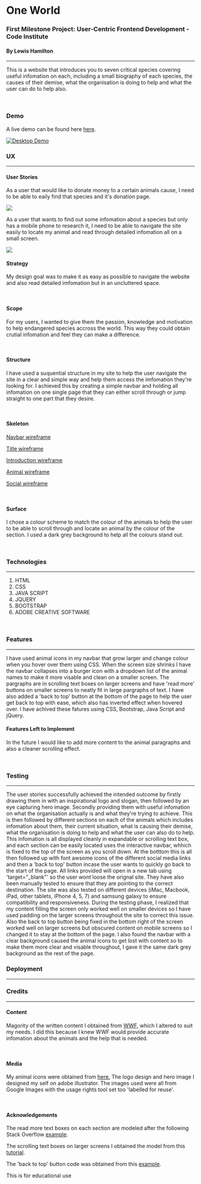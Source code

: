 <h1>One World</h1>
<h3>First Milestone Project: User-Centric Frontend Development - Code Institute</h3>
<h4>By Lewis Hamilton</h4>
<hr>
<p>This is a website that introduces you to seven critical species covering useful infomation on each, including a small biography of each species, the causes of their demise, what the organisation is doing to help and what the user can do to help also.</p>
<br>
<h3>Demo</h3>
<p>A live demo can be found here <a href="#" rel="nofollow" target="_blank">here</a>.</p>
<a target="_blank" rel="noopener noreferrer" href="#"><img src="https://media.giphy.com/media/QzB1q3dQycEPFj1jqT/giphy.gif" alt="Desktop Demo" title="Desktop Demo" style="max-width:100%;"></a>
<br>
<h3>UX</h3>
<hr>
<h4>User Stories</h4>
<p>As a user that would like to donate money to a certain animals cause, I need to be able to eaily find that species and it's donation page.</p>
<img src="one-world/assets/images/donate.png">
<br>
<p>As a user that wants to find out some infomation about a species but only has a mobile phone to research it, I need to be able to navigate the site easily to locate my animal and read through detailed infomation all on a small screen.</p>
<img src="one-world/assets/images/phone-sc.png">
<br>
<h4>Strategy</h4>
<p>My design goal was to make it as easy as possible to navigate the website and also read detailed imfomation but in an uncluttered space.</p>
<br>
<h4>Scope</h4>
<p>For my users, I wanted to give them the passion, knowledge and motivation to help endangered species accross the world. This way they could obtain crutial infomation and feel they can make a difference.</p>
<br>
<h4>Structure</h4>
<p>I have used a suquential structure in my site to help the user navigate the site in a clear and simple way and help them access the imfomation they're looking for. I achieved this by creating a simple navbar and holding all infomation on one single page that they can either scroll through or jump straight to one part that they desire.</p>
<br>
<h4>Skeleton</h4>
<p><a href="https://github.com/lewejuice/oneworld/blob/master/navbar.md">Navbar wireframe</a></p>
<p><a href="https://github.com/lewejuice/oneworld/blob/master/title.md">Title wireframe</a></p>
<p><a href="https://github.com/lewejuice/oneworld/blob/master/intro.md">Introduction wireframe</a></p>
<p><a href="https://github.com/lewejuice/oneworld/blob/master/animal.md">Animal wireframe</a></p>
<p><a href="https://github.com/lewejuice/oneworld/blob/master/social.md">Social wireframe</a></p>
<br>
<h4>Surface</h4>
<p>I chose a colour scheme to match the colour of the animals to help the user to be able to scroll through and locate an animal by the colour of the section. I used a dark grey background to help all the colours stand out.</p>
<br>
<h3>Technologies</h3>
<hr>
<ol>
<li>HTML</li>
<li>CSS</li>
<li>JAVA SCRIPT</li>
<li>JQUERY</li>
<li>BOOTSTRAP</li>
<li>ADOBE CREATIVE SOFTWARE</li>
</ol>
<br>
<h3>Features</h3>
<hr>
<p>I have used animal icons in my navbar that grow larger and change colour when you hover over them using CSS. When the screen size shrinks I have the navbar collapses into a burger icon with a dropdown list of the animal names to make it more visable and clean on a smaller screen. The pargraphs are in scrolling text boxes on larger screens and have 'read more' buttons on smaller screens to neatly fit in large pargraphs of text. I have also added a 'back to top' button at the bottom of the page to help the user get back to top with ease, which also has inverted effect when hovered over. I have achived these fatures using CSS, Bootstrap, Java Script and jQuery.</p>
<h4>Features Left to Implement</h4>
<p>In the future I would like to add more content to the animal paragraphs and also a cleaner scrolling effect.</p>
<br>
<h3>Testing</h3>
<hr>
<p>The user stories successfully achieved the intended outcome by firstly drawing them in with an inspirational logo and slogan, then followed by an eye capturing hero image. Secondly providing them with useful infomation on what the organisation actually is and what they're trying to achieve. This is then followed by different sections on each of the animals which includes infomation about them, their current situation, what is causing their demise, what the organisation is doing to help and what the user can also do to help. This infomation is all displayed cleanly in expandable or scrolling text box, and each section can be easily located uses the interactive navbar, whhich is fixed to the top of the screen as you scroll down. At the botttom this is all then followed up with font awsome icons of the different social media links and then a 'back to top' button incase the user wants to quickly go back to the start of the page. All links provided will open in a new tab using 'target="_blank"' so the user wont loose the orignal site. They have also been manually tested to ensure that they are pointing to the correct destination.
The site was also tested on different devices (iMac, Macbook, iPad, other tablets, iPhone 4, 5, 7) and samsung galaxy to ensure compatibility and responsiveness. During the testing phase, I realized that my content filling the screen only worked well on smaller devices so I have used padding on the larger screens throughout the site to correct this issue. Also the back to top button being fixed in the bottom right of the screen worked well on larger screens but obscured content on mobile screens so I changed it to stay at the bottom of the page. I also found the navbar with a clear background caused the animal icons to get lost with content so to make them more clear and visable throughout, I gave it the same dark grey background as the rest of the page.</p>
<h3>Deployment</h3>
<hr>
<p></p>
<h3>Credits</h3>
<hr>
<h4>Content</h4>
<p>Magority of the written content I obtained from <a href="https://www.worldwildlife.org/">WWF</a>, which I altered to suit my needs. I did this because I knew WWF would provide accurate infomation about the animals and the help that is needed.</p>
<br>
<h4>Media</h4>
<p>My animal icons were obtained from <a href="#">here.</a> The logo design and hero image I designed my self on adobe illustrator. The images used were all from Google Images with the usage rights tool set too 'labelled for reuse'.</p>
<br>
<h4>Acknowledgements</h4>
<p>The read more text boxes on each section are modeled after the following Stack Overflow <a href="https://stackoverflow.com/questions/53955285/how-to-make-multiple-read-more-buttons-in-same-page-using-one-jquery/53955444" rel="nofollow">example</a>.</p>
<p>The scrolling text boxes on larger screens I obtained the model from this <a href="https://www.nosegraze.com/scrolling-text-box/" rel="nofollow">tutorial</a>.</p>
<p>The 'back to top' button code was obtained from this <a href="https://www.w3schools.com/howto/howto_js_scroll_to_top.asp" rel="nofollow">example</a>.</p>

<p ****>This is for educational use</p>




